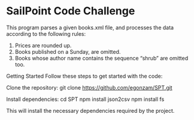 # SailPoint Code Challenge
This program parses a given books.xml file, and processes the data according to the following rules:

1. Prices are rounded up.
2. Books published on a Sunday, are omitted.
3. Books whose author name contains the sequence “shrub” are omitted too.

Getting Started
Follow these steps to get started with the code:

Clone the repository:
git clone https://github.com/egonzam/SPT.git

Install dependencies:
cd SPT
npm install json2csv
npm install fs

This will install the necessary dependencies required by the project.
